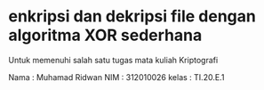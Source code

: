 # enkripsi dan dekripsi file dengan algoritma XOR sederhana

Untuk memenuhi salah satu tugas mata kuliah Kriptografi

Nama  : Muhamad Ridwan
NIM   : 312010026
kelas : TI.20.E.1
